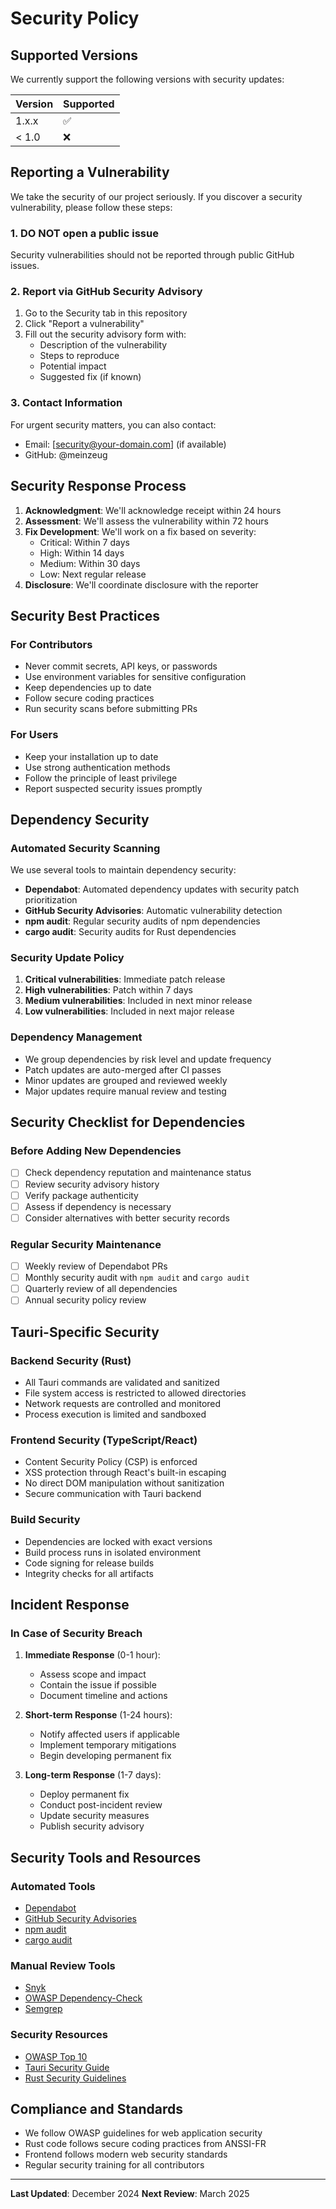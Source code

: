 # Security Policy

## Supported Versions

We currently support the following versions with security updates:

| Version | Supported          |
| ------- | ------------------ |
| 1.x.x   | :white_check_mark: |
| < 1.0   | :x:                |

## Reporting a Vulnerability

We take the security of our project seriously. If you discover a security vulnerability, please follow these steps:

### 1. **DO NOT** open a public issue

Security vulnerabilities should not be reported through public GitHub issues.

### 2. Report via GitHub Security Advisory

1. Go to the Security tab in this repository
2. Click "Report a vulnerability"
3. Fill out the security advisory form with:
   - Description of the vulnerability
   - Steps to reproduce
   - Potential impact
   - Suggested fix (if known)

### 3. Contact Information

For urgent security matters, you can also contact:
- Email: [security@your-domain.com] (if available)
- GitHub: @meinzeug

## Security Response Process

1. **Acknowledgment**: We'll acknowledge receipt within 24 hours
2. **Assessment**: We'll assess the vulnerability within 72 hours
3. **Fix Development**: We'll work on a fix based on severity:
   - Critical: Within 7 days
   - High: Within 14 days
   - Medium: Within 30 days
   - Low: Next regular release
4. **Disclosure**: We'll coordinate disclosure with the reporter

## Security Best Practices

### For Contributors

- Never commit secrets, API keys, or passwords
- Use environment variables for sensitive configuration
- Keep dependencies up to date
- Follow secure coding practices
- Run security scans before submitting PRs

### For Users

- Keep your installation up to date
- Use strong authentication methods
- Follow the principle of least privilege
- Report suspected security issues promptly

## Dependency Security

### Automated Security Scanning

We use several tools to maintain dependency security:

- **Dependabot**: Automated dependency updates with security patch prioritization
- **GitHub Security Advisories**: Automatic vulnerability detection
- **npm audit**: Regular security audits of npm dependencies
- **cargo audit**: Security audits for Rust dependencies

### Security Update Policy

1. **Critical vulnerabilities**: Immediate patch release
2. **High vulnerabilities**: Patch within 7 days
3. **Medium vulnerabilities**: Included in next minor release
4. **Low vulnerabilities**: Included in next major release

### Dependency Management

- We group dependencies by risk level and update frequency
- Patch updates are auto-merged after CI passes
- Minor updates are grouped and reviewed weekly
- Major updates require manual review and testing

## Security Checklist for Dependencies

### Before Adding New Dependencies

- [ ] Check dependency reputation and maintenance status
- [ ] Review security advisory history
- [ ] Verify package authenticity
- [ ] Assess if dependency is necessary
- [ ] Consider alternatives with better security records

### Regular Security Maintenance

- [ ] Weekly review of Dependabot PRs
- [ ] Monthly security audit with `npm audit` and `cargo audit`
- [ ] Quarterly review of all dependencies
- [ ] Annual security policy review

## Tauri-Specific Security

### Backend Security (Rust)

- All Tauri commands are validated and sanitized
- File system access is restricted to allowed directories
- Network requests are controlled and monitored
- Process execution is limited and sandboxed

### Frontend Security (TypeScript/React)

- Content Security Policy (CSP) is enforced
- XSS protection through React's built-in escaping
- No direct DOM manipulation without sanitization
- Secure communication with Tauri backend

### Build Security

- Dependencies are locked with exact versions
- Build process runs in isolated environment
- Code signing for release builds
- Integrity checks for all artifacts

## Incident Response

### In Case of Security Breach

1. **Immediate Response** (0-1 hour):
   - Assess scope and impact
   - Contain the issue if possible
   - Document timeline and actions

2. **Short-term Response** (1-24 hours):
   - Notify affected users if applicable
   - Implement temporary mitigations
   - Begin developing permanent fix

3. **Long-term Response** (1-7 days):
   - Deploy permanent fix
   - Conduct post-incident review
   - Update security measures
   - Publish security advisory

## Security Tools and Resources

### Automated Tools
- [Dependabot](https://github.com/dependabot)
- [GitHub Security Advisories](https://github.com/advisories)
- [npm audit](https://docs.npmjs.com/cli/v8/commands/npm-audit)
- [cargo audit](https://crates.io/crates/cargo-audit)

### Manual Review Tools
- [Snyk](https://snyk.io/)
- [OWASP Dependency-Check](https://owasp.org/www-project-dependency-check/)
- [Semgrep](https://semgrep.dev/)

### Security Resources
- [OWASP Top 10](https://owasp.org/www-project-top-ten/)
- [Tauri Security Guide](https://tauri.app/v1/guides/building/app-security)
- [Rust Security Guidelines](https://anssi-fr.github.io/rust-guide/)

## Compliance and Standards

- We follow OWASP guidelines for web application security
- Rust code follows secure coding practices from ANSSI-FR
- Frontend follows modern web security standards
- Regular security training for all contributors

---

**Last Updated**: December 2024
**Next Review**: March 2025